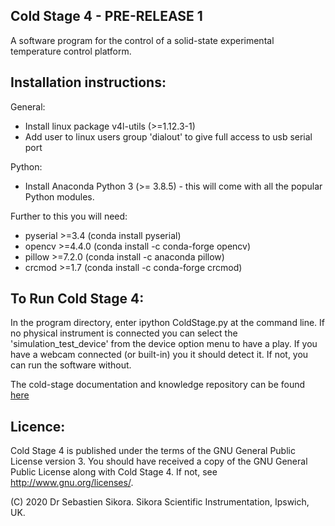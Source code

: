 Cold Stage 4 - PRE-RELEASE 1
----------------------------

A software program for the control of a solid-state experimental temperature control platform.


Installation instructions:
--------------------------

General:
* Install linux package v4l-utils (>=1.12.3-1)
* Add user to linux users group 'dialout' to give full access to usb serial port

Python:
* Install Anaconda Python 3 (>= 3.8.5) - this will come with all the popular Python modules.

Further to this you will need:
* pyserial >=3.4 (conda install pyserial)
* opencv >=4.4.0   (conda install -c conda-forge opencv)
* pillow >=7.2.0  (conda install -c anaconda pillow)
* crcmod >=1.7  (conda install -c conda-forge crcmod)


To Run Cold Stage 4:
--------------------

In the program directory, enter ipython ColdStage.py at the command line. If no physical instrument is connected you can select the 'simulation_test_device'
from the device option menu to have a play. If you have a webcam connected (or built-in) you it should detect it. If not, you can run the software without.

The cold-stage documentation and knowledge repository can be found [here](documentation/documentation.md)

Licence:
--------

Cold Stage 4 is published under the terms of the GNU General Public License version 3. You should have received a copy of the GNU General Public License
along with Cold Stage 4. If not, see <http://www.gnu.org/licenses/>.


(C) 2020 Dr Sebastien Sikora.
Sikora Scientific Instrumentation, Ipswich, UK.



